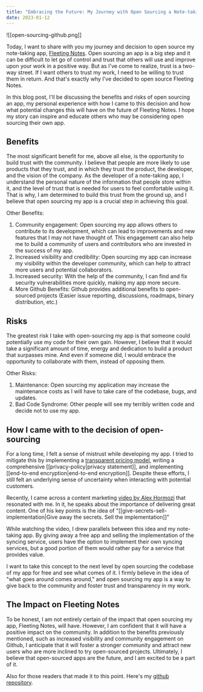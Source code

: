```yaml
---
title: "Embracing the Future: My Journey with Open Sourcing a Note-taking app"
date: 2023-01-12
---
```

![[open-sourcing-github.png]]

Today, I want to share with you my journey and decision to open source my note-taking app, [Fleeting Notes](https://www.fleetingnotes.app/). Open sourcing an app is a big step and it can be difficult to let go of control and trust that others will use and improve upon your work in a positive way. But as I've come to realize, trust is a two-way street. If I want others to trust my work, I need to be willing to trust them in return. And that's exactly why I've decided to open source Fleeting Notes.

In this blog post, I'll be discussing the benefits and risks of open sourcing an app, my personal experience with how I came to this decision and how what potential changes this will have on the future of Fleeting Notes. I hope my story can inspire and educate others who may be considering open sourcing their own app.

## Benefits
The most significant benefit for me, above all else, is the opportunity to build trust with the community. I believe that people are more likely to use products that they trust, and in which they trust the product, the developer, and the vision of the company. As the developer of a note-taking app, I understand the personal nature of the information that people store within it, and the level of trust that is needed for users to feel comfortable using it. That is why, I am determined to build this trust from the ground up, and I believe that open sourcing my app is a crucial step in achieving this goal.

Other Benefits:
1. Community engagement: Open sourcing my app allows others to contribute to its development, which can lead to improvements and new features that I may not have thought of. This engagement can also help me to build a community of users and contributors who are invested in the success of my app.
2. Increased visibility and credibility: Open sourcing my app can increase my visibility within the developer community, which can help to attract more users and potential collaborators.
3. Increased security: With the help of the community, I can find and fix security vulnerabilities more quickly, making my app more secure.
4. More Github Benefits: Github provides additional benefits to open-sourced projects (Easier issue reporting, discussions, roadmaps, binary distribution, etc.)

## Risks
The greatest risk I take with open-sourcing my app is that someone could potentially use my code for their own gain. However, I believe that it would take a significant amount of time, energy and dedication to build a product that surpasses mine. And even if someone did, I would embrace the opportunity to collaborate with them, instead of opposing them.

Other Risks:
1. Maintenance: Open sourcing my application may increase the maintenance costs as I will have to take care of the codebase, bugs, and updates.
2. Bad Code Syndrome: Other people will see my terribly written code and decide not to use my app.

## How I came with to the decision of open-sourcing
For a long time, I felt a sense of mistrust while developing my app. I tried to mitigate this by implementing a [transparent pricing model](https://fleetingnotes.app/pricing), writing a comprehensive [[privacy-policy|privacy statement]], and implementing [[end-to-end encryption|end-to-end encryption]]. Despite these efforts, I still felt an underlying sense of uncertainty when interacting with potential customers.

Recently, I came across a content marketing [video by Alex Hormozi](https://www.youtube.com/watch?v=91D5hjMEADg&t=2608s) that resonated with me. In it, he speaks about the importance of delivering great content. One of his key points is the idea of "[[give-secrets-sell-implementation|Give away the secrets. Sell the implementation]]"

While watching the video, I drew parallels between this idea and my note-taking app. By giving away a free app and selling the implementation of the syncing service, users have the option to implement their own syncing services, but a good portion of them would rather pay for a service that provides value.

I want to take this concept to the next level by open sourcing the codebase of my app for free and see what comes of it. I firmly believe in the idea of "what goes around comes around," and open sourcing my app is a way to give back to the community and foster trust and transparency in my work.

## The Impact on Fleeting Notes
To be honest, I am not entirely certain of the impact that open sourcing my app, Fleeting Notes, will have. However, I am confident that it will have a positive impact on the community. In addition to the benefits previously mentioned, such as increased visibility and community engagement on Github, I anticipate that it will foster a stronger community and attract new users who are more inclined to try open-sourced projects. Ultimately, I believe that open-sourced apps are the future, and I am excited to be a part of it.

Also for those readers that made it to this point. Here's my [github repository](https://github.com/fleetingnotes/fleeting-notes-flutter).